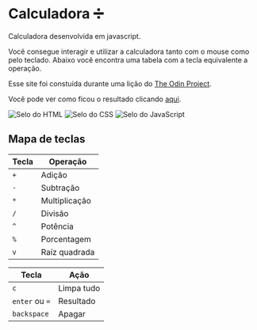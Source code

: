 # Calculadora ➗

Calculadora desenvolvida em javascript.

Você consegue interagir e utilizar a calculadora tanto com o mouse como pelo teclado. Abaixo você encontra uma tabela com a tecla equivalente a operação.

Esse site foi constuída durante uma lição do [The Odin Project](https://www.theodinproject.com/).

Você pode ver como ficou o resultado clicando [aqui](https://br-adriel.github.io/js-calculator/).

<div>
  <img src="https://img.shields.io/badge/HTML5-E34F26?style=for-the-badge&logo=html5&logoColor=white" alt="Selo do HTML" title="HTML">
  <img src="https://img.shields.io/badge/CSS3-1572B6?style=for-the-badge&logo=css3&logoColor=white" alt="Selo do CSS" title="CSS">
  <img src="https://img.shields.io/badge/JavaScript-323330?style=for-the-badge&logo=javascript&logoColor=F7DF1E" alt="Selo do JavaScript" title="JavaScript">
</div>

## Mapa de teclas

| Tecla | Operação      |
| ----- | ------------- |
| `+`   | Adição        |
| `-`   | Subtração     |
| `*`   | Multiplicação |
| `/`   | Divisão       |
| `^`   | Potência      |
| `%`   | Porcentagem   |
| `v`   | Raíz quadrada |

| Tecla          | Ação       |
| -------------- | ---------- |
| `c`            | Limpa tudo |
| `enter` ou `=` | Resultado  |
| `backspace`    | Apagar     |

